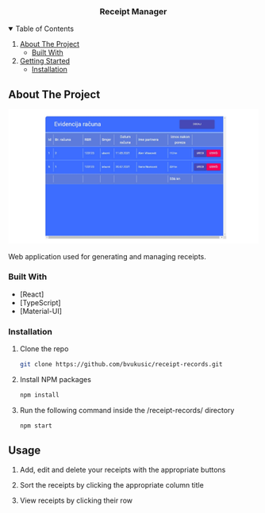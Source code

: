 <!-- PROJECT LOGO -->
<br />
<p align="center">

  <h3 align="center">Receipt Manager</h3>



<!-- TABLE OF CONTENTS -->
<details open="open">
  <summary>Table of Contents</summary>
  <ol>
    <li>
      <a href="#about-the-project">About The Project</a>
      <ul>
        <li><a href="#built-with">Built With</a></li>
      </ul>
    </li>
    <li>
      <a href="#getting-started">Getting Started</a>
      <ul>
        <li><a href="#installation">Installation</a></li>
      </ul>
    </li>
  </ol>
</details>



<!-- ABOUT THE PROJECT -->
## About The Project

[![Product Name Screen Shot][product-screenshot]](https://example.com)

Web application used for generating and managing receipts.


### Built With

* [React]
* [TypeScript]
* [Material-UI]

### Installation

1. Clone the repo
   ```sh
   git clone https://github.com/bvukusic/receipt-records.git
   ```
2. Install NPM packages
   ```sh
   npm install
   ```
3. Run the following command inside the /receipt-records/ directory
   ```sh
   npm start
   ```


<!-- USAGE EXAMPLES -->
## Usage
1. Add, edit and delete your receipts with the appropriate buttons

2. Sort the receipts by clicking the appropriate column title

3. View receipts by clicking their row






<!-- MARKDOWN LINKS & IMAGES -->
<!-- https://www.markdownguide.org/basic-syntax/#reference-style-links -->
[product-screenshot]: ./screenshot.jpg
